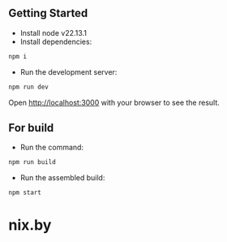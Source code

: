 ## Getting Started

- Install node v22.13.1
- Install dependencies:

```bash
npm i
```

- Run the development server:

```bash
npm run dev
```

Open [http://localhost:3000](http://localhost:3000) with your browser to see the result.

## For build

- Run the command:

```bash
npm run build
```

- Run the assembled build:

```bash
npm start
```
# nix.by
